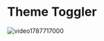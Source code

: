 <h1>Theme Toggler</h2>

![video1787717000](https://user-images.githubusercontent.com/67008179/155839547-b7f1ab97-fe45-44f0-a95e-541b19ca74b2.gif)
